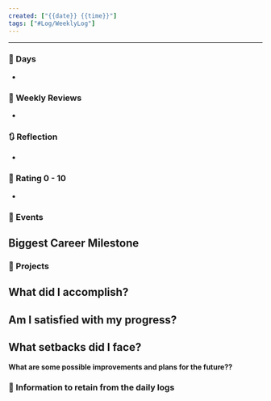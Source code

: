 ```yaml
---
created: ["{{date}} {{time}}"]
tags: ["#Log/WeeklyLog"]
---
```

___

### 📅 Days
- 

### 📑 Weekly Reviews
- 

### 🔃 Reflection
- 
### 💯 Rating 0 - 10
- 
### 📜 Events
**Biggest Career Milestone**
- 
### 📃 Projects
**What did I accomplish?**
- 
**Am I satisfied with my progress?**
- 
**What setbacks did I face?**
- 
**What are some possible improvements and plans for the future??**

### 💾 Information to retain from the daily logs